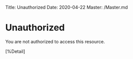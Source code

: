 Title: Unauthorized
Date: 2020-04-22
Master: /Master.md

Unauthorized
=============================

You are not authorized to access this resource.

[%Detail]